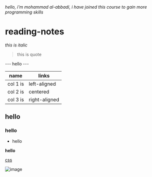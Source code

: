 *hello, i'm mohammad al-abbadi, i have joined this course to gain more programming skills*


# reading-notes
*this is italic*
>this is quote 
>
--- hello ---


| name     |      links    |  
|----------|-------------  |
| col 1 is |  left-aligned | 
| col 2 is |    centered   |   
| col 3 is | right-aligned |  

## hello
### hello
* hello
 
**hello**

[css](http://www.csszengarden.com/)

![image](https://upload.wikimedia.org/wikipedia/commons/thumb/4/48/Markdown-mark.svg/1200px-Markdown-mark.svg.png)
